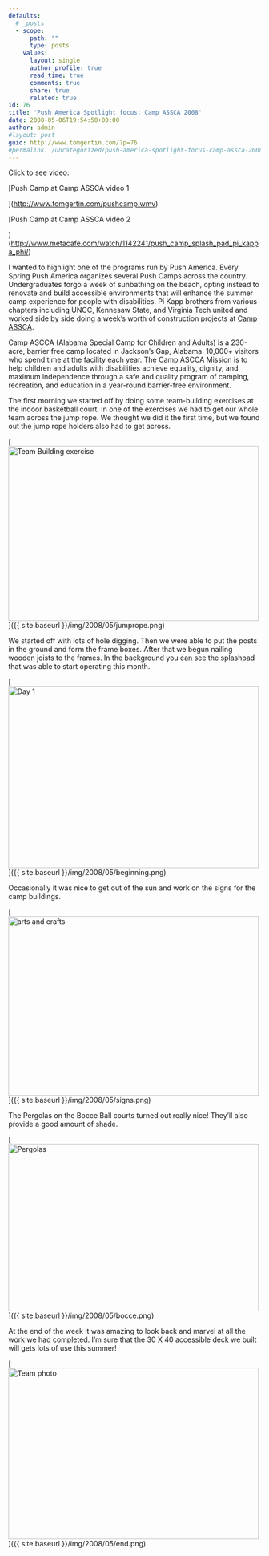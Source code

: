 ```yaml
---
defaults:
  # _posts
  - scope:
      path: ""
      type: posts
    values:
      layout: single
      author_profile: true
      read_time: true
      comments: true
      share: true
      related: true
id: 76
title: 'Push America Spotlight focus: Camp ASSCA 2008'
date: 2008-05-06T19:54:50+00:00
author: admin
#layout: post
guid: http://www.tomgertin.com/?p=76
#permalink: /uncategorized/push-america-spotlight-focus-camp-assca-2008/
---
```

Click to see video:

[Push Camp at Camp ASSCA video 1
  
](http://www.tomgertin.com/pushcamp.wmv) 

[Push Camp at Camp ASSCA video 2
  
](http://www.metacafe.com/watch/1142241/push_camp_splash_pad_pi_kappa_phi/) 

I wanted to highlight one of the programs run by Push America. Every Spring Push America organizes several Push Camps across the country. Undergraduates forgo a week of sunbathing on the beach, opting instead to renovate and build accessible environments that will enhance the summer camp experience for people with disabilities. Pi Kapp brothers from various chapters including UNCC, Kennesaw State, and Virginia Tech united and worked side by side doing a week’s worth of construction projects at [Camp ASSCA](http://www.campascca.org/).

Camp ASCCA (Alabama Special Camp for Children and Adults) is a 230-acre, barrier free camp located in Jackson’s Gap, Alabama. 10,000+ visitors who spend time at the facility each year. The Camp ASCCA Mission is to help children and adults with disabilities achieve equality, dignity, and maximum independence through a safe and quality program of camping, recreation, and education in a year-round barrier-free environment.

The first morning we started off by doing some team-building exercises at the indoor basketball court. In one of the exercises we had to get our whole team across the jump rope. We thought we did it the first time, but we found out the jump rope holders also had to get across.
  
[<img class="alignnone size-full wp-image-77" title="Team jump rope" src="{{ site.baseurl }}/img/2008/05/jumprope.png" alt="Team Building exercise" width="500" height="349" />]({{ site.baseurl }}/img/2008/05/jumprope.png)

We started off with lots of hole digging. Then we were able to put the posts in the ground and form the frame boxes. After that we begun nailing wooden joists to the frames. In the background you can see the splashpad that was able to start operating this month.

[<img class="alignnone size-full wp-image-81" title="beginning" src="{{ site.baseurl }}/img/2008/05/beginning.png" alt="Day 1" width="500" height="363" />]({{ site.baseurl }}/img/2008/05/beginning.png)

Occasionally it was nice to get out of the sun and work on the signs for the camp buildings.

[<img class="alignnone size-full wp-image-80" title="signs" src="{{ site.baseurl }}/img/2008/05/signs.png" alt="arts and crafts" width="500" height="358" />]({{ site.baseurl }}/img/2008/05/signs.png)

The Pergolas on the Bocce Ball courts turned out really nice! They&#8217;ll also provide a good amount of shade.

[<img class="alignnone size-full wp-image-79" title="bocce" src="{{ site.baseurl }}/img/2008/05/bocce.png" alt="Pergolas " width="500" height="334" />]({{ site.baseurl }}/img/2008/05/bocce.png)

At the end of the week it was amazing to look back and marvel at all the work we had completed. I&#8217;m sure that the 30 X 40 accessible deck we built will gets lots of use this summer!

[<img class="alignnone size-full wp-image-78" title="end" src="{{ site.baseurl }}/img/2008/05/end.png" alt="Team photo" width="500" height="342" />]({{ site.baseurl }}/img/2008/05/end.png)
